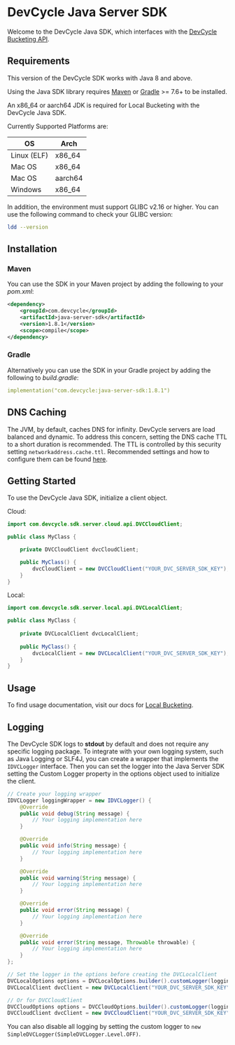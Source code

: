 # DevCycle Java Server SDK

Welcome to the DevCycle Java SDK, which interfaces with the [DevCycle Bucketing API](https://docs.devcycle.com/bucketing-api/#tag/devcycle). 

## Requirements

This version of the DevCycle SDK works with Java 8 and above.

Using the Java SDK library requires [Maven](https://maven.apache.org/) or [Gradle](https://gradle.org/) >= 7.6+ to be installed.

An x86_64 or aarch64 JDK is required for Local Bucketing with the DevCycle Java SDK.

Currently Supported Platforms are:

| OS | Arch |
| --- | --- |
| Linux (ELF) | x86_64 |
| Mac OS | x86_64 |
| Mac OS | aarch64 |
| Windows | x86_64 |

In addition, the environment must support GLIBC v2.16 or higher.  You can use the following command to check your GLIBC version:

```bash
ldd --version
``` 

## Installation

### Maven

You can use the SDK in your Maven project by adding the following to your *pom.xml*:

```xml
<dependency>
    <groupId>com.devcycle</groupId>
    <artifactId>java-server-sdk</artifactId>
    <version>1.8.1</version>
    <scope>compile</scope>
</dependency>
```

### Gradle
Alternatively you can use the SDK in your Gradle project by adding the following to *build.gradle*:

```yaml
implementation("com.devcycle:java-server-sdk:1.8.1")
```

## DNS Caching
The JVM, by default, caches DNS for infinity. DevCycle servers are load balanced and dynamic. To address this concern,
setting the DNS cache TTL to a short duration is recommended. The TTL is controlled by this security setting `networkaddress.cache.ttl`.
Recommended settings and how to configure them can be found [here](https://docs.aws.amazon.com/sdk-for-java/v1/developer-guide/java-dg-jvm-ttl.html).

## Getting Started

To use the DevCycle Java SDK, initialize a client object. 

Cloud:
```java
import com.devcycle.sdk.server.cloud.api.DVCCloudClient;

public class MyClass {

    private DVCCloudClient dvcCloudClient;

    public MyClass() {
        dvcCloudClient = new DVCCloudClient("YOUR_DVC_SERVER_SDK_KEY");
    }
}
```

Local:
```java
import com.devcycle.sdk.server.local.api.DVCLocalClient;

public class MyClass {
    
    private DVCLocalClient dvcLocalClient;
    
    public MyClass() {
        dvcLocalClient = new DVCLocalClient("YOUR_DVC_SERVER_SDK_KEY");
    }
}
```

## Usage

To find usage documentation, visit our docs for [Local Bucketing](https://docs.devcycle.com/docs/sdk/server-side-sdks/java-local).

## Logging

The DevCycle SDK logs to **stdout** by default and does not require any specific logging package. To integrate with your 
own logging system, such as Java Logging or SLF4J, you can create a wrapper that implements the `IDVCLogger` interface. 
Then you can set the logger into the Java Server SDK setting the Custom Logger property in the options object used to 
initialize the client.

```java
// Create your logging wrapper
IDVCLogger loggingWrapper = new IDVCLogger() {
    @Override
    public void debug(String message) {
        // Your logging implementation here
    }

    @Override
    public void info(String message) {
        // Your logging implementation here
    }

    @Override
    public void warning(String message) {
        // Your logging implementation here
    }

    @Override
    public void error(String message) {
        // Your logging implementation here
    }

    @Override
    public void error(String message, Throwable throwable) {
        // Your logging implementation here
    }
};

// Set the logger in the options before creating the DVCLocalClient
DVCLocalOptions options = DVCLocalOptions.builder().customLogger(loggingWrapper).build();
DVCLocalClient dvcClient = new DVCLocalClient("YOUR_DVC_SERVER_SDK_KEY", options);

// Or for DVCCloudClient
DVCCloudOptions options = DVCCloudOptions.builder().customLogger(loggingWrapper).build();
DVCCloudClient dvcClient = new DVCCloudClient("YOUR_DVC_SERVER_SDK_KEY", options);
```

You can also disable all logging by setting the custom logger to `new SimpleDVCLogger(SimpleDVCLogger.Level.OFF)`.
